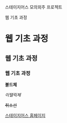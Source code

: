 <!-- MARKDOWN
Markup 언어의 일종
쓰는데로 표현해주는(연산이 없는 언어) ex)HTML,CSS

작성 내용을 HTML로 변경해줌.
HTML 코드 보기가 있음. 지금까지 작성한 것들이 코드로 보임.
쉽게 HTML로 문서를 작성하게 해주는 언어

깃허브 메인페이지, 프로젝트 설명 -->

스테이지어스 모의외주 프로젝트

웹 기초 과정
    
<!-- 한줄 개행은 한칸 띄어서 -->

# 웹 기초 과정
## 웹 기초 과정
### 웹 기초 과정

<!-- h 태그 -->

**볼드체**

*이탤릭체*

~~취소선~~

<!-- a 태그 -->
<!-- []: 출력문구, (): 사이트 -->
[스테이지어스 홈페이지](https://stageus.co.kr)

